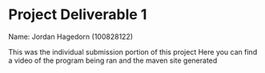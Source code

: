 # Project Deliverable 1
Name: Jordan Hagedorn (100828122)

This was the individual submission portion of this project
Here you can find a video of the program being ran and the maven site generated
